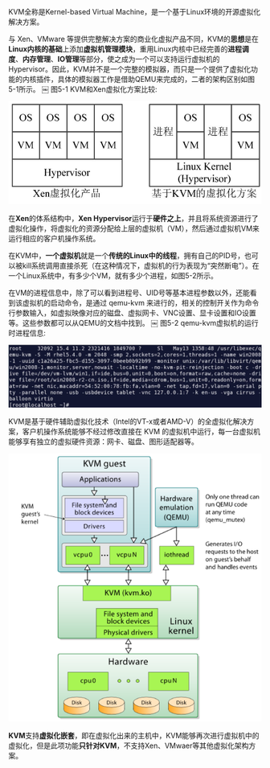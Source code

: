 
<!-- @import "[TOC]" {cmd="toc" depthFrom=1 depthTo=6 orderedList=false} -->

<!-- code_chunk_output -->



<!-- /code_chunk_output -->

KVM全称是Kernel\-based Virtual Machine，是一个基于Linux环境的开源虚拟化解决方案。

与 Xen、VMware 等提供完整解决方案的商业化虚拟产品不同，KVM的**思想**是在**Linux内核的基础**上添加**虚拟机管理模块**，重用Linux内核中已经完善的**进程调度**、**内存管理**、**IO管理**等部分，使之成为一个可以支持运行虚拟机的Hypervisor。因此，KVM并不是一个完整的模拟器，而只是一个提供了虚拟化功能的内核插件，具体的模拟器工作是借助QEMU来完成的，二者的架构区别如图5-1所示。
￼
图5-1 KVM和Xen虚拟化方案比较:

![](./images/2019-07-05-12-04-36.png)

在**Xen**的体系结构中，**Xen Hypervisor**运行于**硬件之上**，并且将系统资源进行了虚拟化操作，将虚拟化的资源分配给上层的虚拟机（VM），然后通过虚拟机VM来运行相应的客户机操作系统。

在KVM中，**一个虚拟机**就是一个**传统的Linux中的线程**，拥有自己的PID号，也可以被kill系统调用直接杀死（在这种情况下，虚拟机的行为表现为“突然断电”）。在一个Linux系统中，有多少个VM，就有多少个进程，如图5\-2所示。

在VM的进程信息中，除了可以看到进程号、UID号等基本进程参数以外，还能看到该虚拟机的启动命令，是通过 qemu\-kvm 来进行的，相关的控制开关作为命令行参数输入，如虚拟映像对应的磁盘、虚拟网卡、VNC设置、显卡设置和IO设置等。这些参数都可以从QEMU的文档中找到。
￼
图5-2 qemu-kvm虚拟机的运行时进程信息:

![](./images/2019-07-05-12-04-51.png)

KVM是基于硬件辅助虚拟化技术（Intel的VT\-x或者AMD\-V）的全虚拟化解决方案，客户机操作系统能够不经过修改直接在 KVM 的虚拟机中运行，每一台虚拟机能够享有独立的虚拟硬件资源：网卡、磁盘、图形适配器等。

![2019-12-11-15-28-12.png](./images/2019-12-11-15-28-12.png)

**KVM**支持**虚拟化嵌套**，即在虚拟化出来的主机中，KVM能够再次进行虚拟机中的虚拟化，但是此项功能**只针对KVM**，不支持Xen、VMwaer等其他虚拟化架构方案。